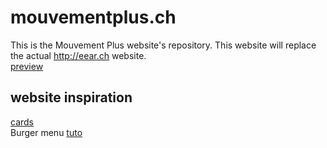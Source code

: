 # mouvementplus.ch
This is the Mouvement Plus website's repository. This website will replace the actual http://eear.ch website.  
[preview](https://hsmnn.github.io/mouvementplus.ch/)
## website inspiration
[cards](https://codepen.io/Gelsot/pen/xpGYyd)  
Burger menu [tuto](https://medium.com/@anonymousgoose0/how-to-create-a-responsive-burger-menu-step-by-step-1afb353a0af1)
